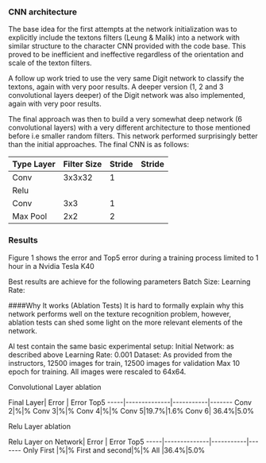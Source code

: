 
### CNN architecture
The base idea for the first attempts at the network initialization was to explicitly include the textons filters (Leung & Malik) into a network with similar structure  to the character CNN provided with the code base.  This proved to be inefficient and ineffective regardless of the orientation and scale of the texton filters.

A follow up work tried to use the very same Digit network to classify the textons, again with very poor results. A deeper version (1, 2 and 3 convolutional layers deeper) of the Digit network was also implemented, again with very poor results. 

The final approach was then to build a very somewhat deep network (6 convolutional layers) with a very different architecture to those mentioned before i.e smaller random filters. This network performed surprisingly better than the initial approaches. The final CNN is as follows:

Type Layer| Filter Size | Stride | Stride
-----|--------------|-----------|-------
Conv |3x3x32|1
Relu||
Conv |3x3|1
Max Pool |2x2|2


### Results
Figure 1 shows the error and  Top5 error during a training process limited to 1 hour in a Nvidia Tesla K40 

Best results are achieve for the following parameters
Batch Size:
Learning Rate:

####Why It works (Ablation Tests)
It is hard to formally explain why this network performs well on the texture recognition problem, however, ablation tests can shed some light on the more relevant elements of the network.

Al test contain the same basic experimental setup:
Initial Network: as described above
Learning Rate: 0.001
Dataset: As provided from the instructors, 12500 images for train, 12500 images for validation
Max 10 epoch for training.
All images were rescaled to 64x64.


Convolutional Layer ablation

Final Layer| Error | Error Top5
-----|--------------|-----------|-------
Conv 2|%|%
Conv 3|%|%
Conv 4|%|%
Conv 5|19.7%|1.6%
Conv 6| 36.4%|5.0%


Relu Layer ablation

Relu Layer on Network| Error | Error Top5
-----|--------------|-----------|-------
Only First |%|%
First and second|%|%
All |36.4%|5.0%









